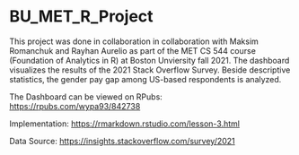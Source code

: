 # BU_MET_R_Project

This project was done in collaboration in collaboration with Maksim Romanchuk and Rayhan Aurelio as part of the MET CS 544 course (Foundation of Analytics in R) at Boston Unviersity fall 2021. The dashboard visualizes the results of the 2021 Stack Overflow Survey. Beside descriptive statistics, the gender pay gap among US-based respondents is analyzed.

The Dashboard can be viewed on RPubs: https://rpubs.com/wypa93/842738

Implementation: https://rmarkdown.rstudio.com/lesson-3.html

Data Source: https://insights.stackoverflow.com/survey/2021
